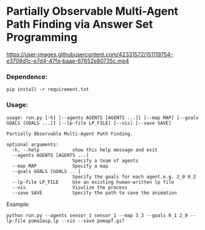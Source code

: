 # Partially Observable Multi-Agent Path Finding via Answer Set Programming

<!-- <img src="results/medium.gif" alt="3x3 Grid World" style="zoom:33%;" /> -->
<!-- <video src='results/2_rooms.mp4' width=80/> -->

https://user-images.githubusercontent.com/42331572/151119754-e3708d1c-e7d4-47fa-baae-67652e80735c.mp4

### Dependence:

```shell
pip install -r requirement.txt
```

### Usage:

```shell
usage: run.py [-h] [--agents AGENTS [AGENTS ...]] [--map MAP] [--goals GOALS [GOALS ...]] [--lp-file LP_FILE] [--vis] [--save SAVE]

Partially Observable Multi-Agent Path Finding.

optional arguments:
  -h, --help            show this help message and exit
  --agents AGENTS [AGENTS ...]
                        Specify a team of agents
  --map MAP             Specify a map
  --goals GOALS [GOALS ...]
                        Specify the goals for each agent,e.g. 2_0 0_2
  --lp-file LP_FILE     Use an existing human-written lp file
  --vis                 Visulize the process
  --save SAVE           Specify the path to save the animation
```

Example:

```shell
python run.py --agents sensor_1 sensor_1 --map 3_3 --goals 0_1 2_0 --lp-file poma2asp.lp --vis --save pomapf.gif
```

